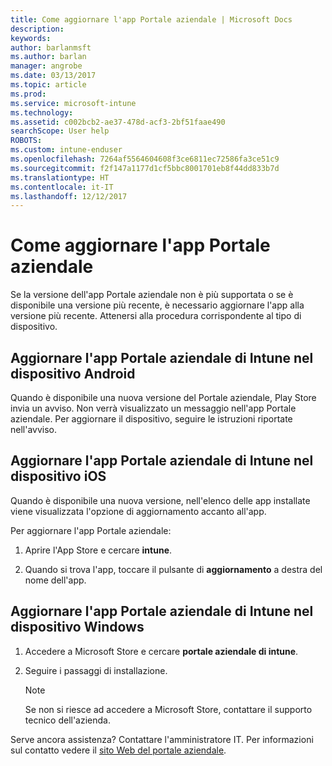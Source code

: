 ```yaml
---
title: Come aggiornare l'app Portale aziendale | Microsoft Docs
description: 
keywords: 
author: barlanmsft
ms.author: barlan
manager: angrobe
ms.date: 03/13/2017
ms.topic: article
ms.prod: 
ms.service: microsoft-intune
ms.technology: 
ms.assetid: c002bcb2-ae37-478d-acf3-2bf51faae490
searchScope: User help
ROBOTS: 
ms.custom: intune-enduser
ms.openlocfilehash: 7264af5564604608f3ce6811ec72586fa3ce51c9
ms.sourcegitcommit: f2f147a1177d1cf5bbc8001701eb8f44dd833b7d
ms.translationtype: HT
ms.contentlocale: it-IT
ms.lasthandoff: 12/12/2017
---
```

# <a name="how-to-update-the-company-portal-app"></a>Come aggiornare l'app Portale aziendale

Se la versione dell'app Portale aziendale non è più supportata o se è disponibile una versione più recente, è necessario aggiornare l'app alla versione più recente. Attenersi alla procedura corrispondente al tipo di dispositivo.

## <a name="update-the-intune-company-portal-app-on-your-android-device"></a>Aggiornare l'app Portale aziendale di Intune nel dispositivo Android

Quando è disponibile una nuova versione del Portale aziendale, Play Store invia un avviso. Non verrà visualizzato un messaggio nell'app Portale aziendale. Per aggiornare il dispositivo, seguire le istruzioni riportate nell'avviso.

## <a name="update-the-intune-company-portal-app-on-your-ios-device"></a>Aggiornare l'app Portale aziendale di Intune nel dispositivo iOS

Quando è disponibile una nuova versione, nell'elenco delle app installate viene visualizzata l'opzione di aggiornamento accanto all'app.  

Per aggiornare l'app Portale aziendale:

1. Aprire l'App Store e cercare **intune**.

2. Quando si trova l'app, toccare il pulsante di **aggiornamento** a destra del nome dell'app.

## <a name="update-the-intune-company-portal-app-on-your-windows-device"></a>Aggiornare l'app Portale aziendale di Intune nel dispositivo Windows

1.  Accedere a Microsoft Store e cercare **portale aziendale di intune**.

2.  Seguire i passaggi di installazione.

    > [!NOTE]
    > Se non si riesce ad accedere a Microsoft Store, contattare il supporto tecnico dell'azienda.


Serve ancora assistenza? Contattare l'amministratore IT. Per informazioni sul contatto vedere il [sito Web del portale aziendale](https://portal.manage.microsoft.com#HelpDeskDialog).
